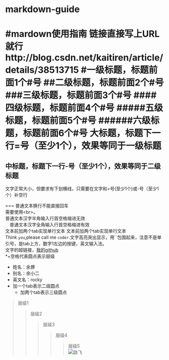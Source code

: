 # markdown-guide
#mardown使用指南
链接直接写上URL就行http://blog.csdn.net/kaitiren/article/details/38513715
#一级标题，标题前面1个\#号
##二级标题，标题前面2个\#号
###三级标题，标题前面3个\#号
####四级标题，标题前面4个\#号
#####五级标题，标题前面5个\#号
######六级标题，标题前面6个\#号
大标题，标题下一行=号（至少1个），效果等同于一级标题
===
中标题，标题下一行-号（至少1个），效果等同于二级标题
---
文字正常大小，但要求有下划横线，只需要在文字和\=号(至少1个)或\-号（至少1个）补空行

===
普通文本换行不能直接回车<br>
需要使用\<br>。<br>
 普通文本汉字半角输入行首空格缩进无效<br>
　普通文本汉字全角输入行首空格缩进有效<br>
    文本前加两个tab实现单行文本
    文本前加两个tab实现单行文本<br>
Think `you`,please call me  `coder`.文字高亮突出显示，用``包围起来，注意不是单引号，是tab上方，数字1左边的按键，英文输入法。<br>
文字的超链接，[我的github](http://www.github.com/xum1100 "鼠标悬停显示的文本")<br>
\*+空格代表圆点表示层级
* 姓名：余罪
* 别名：余小二
* 英文名：rocky
 * 加一个tab表示二级圆点
   * 加两个tab表示三级圆点<br>
>层级1
>>层级2
>>>层级3
>>>>层级4
>>>>>层级5<br>
![路飞](http://image.baidu.com/search/detail?ct=503316480&z=&tn=baiduimagedetail&ipn=d&word=%E8%B7%AF%E9%A3%9E&step_word=&ie=utf-8&in=&cl=2&lm=-1&st=-1&cs=3688859749,2388460317&os=187952806,1540716562&simid=3270430739,4229274099&pn=8&rn=1&di=109421336750&ln=1971&fr=&fmq=1473561882986_R&ic=0&s=undefined&se=&sme=&tab=0&width=&height=&face=undefined&is=&istype=2&ist=&jit=&bdtype=0&adpicid=0&pi=0&gsm=0&objurl=http%3A%2F%2Fimage.91wan.com%2Fhzw%2Fresource%2Fyuanhuabizhi%2Fh001%2Fh77%2Fimg201209291102280.jpg&rpstart=0&rpnum=0&adpicid=0 "海贼王")





